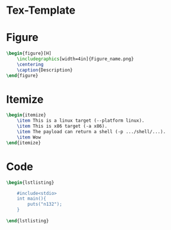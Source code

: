 # Tex-Template


# Figure
```tex
\begin{figure}[H]
    \includegraphics[width=4in]{Figure_name.png}
    \centering
    \caption{Description}
\end{figure}
```

# Itemize
```tex
\begin{itemize}
    \item This is a linux target (--platform linux).
    \item This is x86 target (-a x86).
    \item The payload can return a shell (-p .../shell/...).
    \item Wow
\end{itemize}
```

# Code

```tex
\begin{lstlisting}

    #include<stdio>
    int main(){
        puts("n132");
    }
    
\end{lstlisting}

```